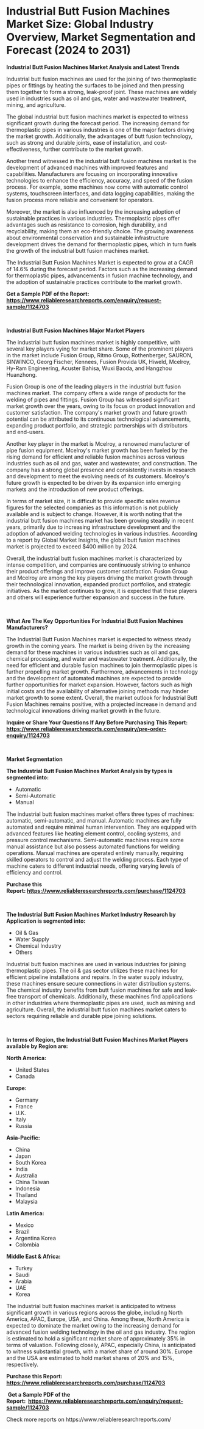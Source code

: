 <p><h1>Industrial Butt Fusion Machines Market Size: Global Industry Overview, Market Segmentation and Forecast (2024 to 2031)</h1></p><p><strong>Industrial Butt Fusion Machines Market Analysis and Latest Trends</strong></p>
<p><p>Industrial butt fusion machines are used for the joining of two thermoplastic pipes or fittings by heating the surfaces to be joined and then pressing them together to form a strong, leak-proof joint. These machines are widely used in industries such as oil and gas, water and wastewater treatment, mining, and agriculture.</p><p>The global industrial butt fusion machines market is expected to witness significant growth during the forecast period. The increasing demand for thermoplastic pipes in various industries is one of the major factors driving the market growth. Additionally, the advantages of butt fusion technology, such as strong and durable joints, ease of installation, and cost-effectiveness, further contribute to the market growth.</p><p>Another trend witnessed in the industrial butt fusion machines market is the development of advanced machines with improved features and capabilities. Manufacturers are focusing on incorporating innovative technologies to enhance the efficiency, accuracy, and speed of the fusion process. For example, some machines now come with automatic control systems, touchscreen interfaces, and data logging capabilities, making the fusion process more reliable and convenient for operators.</p><p>Moreover, the market is also influenced by the increasing adoption of sustainable practices in various industries. Thermoplastic pipes offer advantages such as resistance to corrosion, high durability, and recyclability, making them an eco-friendly choice. The growing awareness about environmental conservation and sustainable infrastructure development drives the demand for thermoplastic pipes, which in turn fuels the growth of the industrial butt fusion machines market.</p><p>The Industrial Butt Fusion Machines Market is expected to grow at a CAGR of 14.6% during the forecast period. Factors such as the increasing demand for thermoplastic pipes, advancements in fusion machine technology, and the adoption of sustainable practices contribute to the market growth.</p></p>
<p><strong>Get a Sample PDF of the Report:&nbsp; <a href="https://www.reliableresearchreports.com/enquiry/request-sample/1124703">https://www.reliableresearchreports.com/enquiry/request-sample/1124703</a></strong></p>
<p>&nbsp;</p>
<p><strong>Industrial Butt Fusion Machines Major Market Players</strong></p>
<p><p>The industrial butt fusion machines market is highly competitive, with several key players vying for market share. Some of the prominent players in the market include Fusion Group, Ritmo Group, Rothenberger, SAURON, SINWINCO, Georg Fischer, Kennees, Fusion Provida UK, Hiweld, Mcelroy, Hy-Ram Engineering, Acuster Bahisa, Wuxi Baoda, and Hangzhou Huanzhong.</p><p>Fusion Group is one of the leading players in the industrial butt fusion machines market. The company offers a wide range of products for the welding of pipes and fittings. Fusion Group has witnessed significant market growth over the years, owing to its focus on product innovation and customer satisfaction. The company's market growth and future growth potential can be attributed to its continuous technological advancements, expanding product portfolio, and strategic partnerships with distributors and end-users.</p><p>Another key player in the market is Mcelroy, a renowned manufacturer of pipe fusion equipment. Mcelroy's market growth has been fueled by the rising demand for efficient and reliable fusion machines across various industries such as oil and gas, water and wastewater, and construction. The company has a strong global presence and consistently invests in research and development to meet the evolving needs of its customers. Mcelroy's future growth is expected to be driven by its expansion into emerging markets and the introduction of new product offerings.</p><p>In terms of market size, it is difficult to provide specific sales revenue figures for the selected companies as this information is not publicly available and is subject to change. However, it is worth noting that the industrial butt fusion machines market has been growing steadily in recent years, primarily due to increasing infrastructure development and the adoption of advanced welding technologies in various industries. According to a report by Global Market Insights, the global butt fusion machines market is projected to exceed $400 million by 2024.</p><p>Overall, the industrial butt fusion machines market is characterized by intense competition, and companies are continuously striving to enhance their product offerings and improve customer satisfaction. Fusion Group and Mcelroy are among the key players driving the market growth through their technological innovation, expanded product portfolios, and strategic initiatives. As the market continues to grow, it is expected that these players and others will experience further expansion and success in the future.</p></p>
<p>&nbsp;</p>
<p><strong>What Are The Key Opportunities For Industrial Butt Fusion Machines Manufacturers?</strong></p>
<p><p>The Industrial Butt Fusion Machines market is expected to witness steady growth in the coming years. The market is being driven by the increasing demand for these machines in various industries such as oil and gas, chemical processing, and water and wastewater treatment. Additionally, the need for efficient and durable fusion machines to join thermoplastic pipes is further propelling market growth. Furthermore, advancements in technology and the development of automated machines are expected to provide further opportunities for market expansion. However, factors such as high initial costs and the availability of alternative joining methods may hinder market growth to some extent. Overall, the market outlook for Industrial Butt Fusion Machines remains positive, with a projected increase in demand and technological innovations driving market growth in the future.</p></p>
<p><strong>Inquire or Share Your Questions If Any Before Purchasing This Report: <a href="https://www.reliableresearchreports.com/enquiry/pre-order-enquiry/1124703">https://www.reliableresearchreports.com/enquiry/pre-order-enquiry/1124703</a></strong></p>
<p>&nbsp;</p>
<p><strong>Market Segmentation</strong></p>
<p><strong>The Industrial Butt Fusion Machines Market Analysis by types is segmented into:</strong></p>
<p><ul><li>Automatic</li><li>Semi-Automatic</li><li>Manual</li></ul></p>
<p><p>The industrial butt fusion machines market offers three types of machines: automatic, semi-automatic, and manual. Automatic machines are fully automated and require minimal human intervention. They are equipped with advanced features like heating element control, cooling systems, and pressure control mechanisms. Semi-automatic machines require some manual assistance but also possess automated functions for welding operations. Manual machines are operated entirely manually, requiring skilled operators to control and adjust the welding process. Each type of machine caters to different industrial needs, offering varying levels of efficiency and control.</p></p>
<p><strong>Purchase this Report:&nbsp;<a href="https://www.reliableresearchreports.com/purchase/1124703">https://www.reliableresearchreports.com/purchase/1124703</a></strong></p>
<p>&nbsp;</p>
<p><strong>The Industrial Butt Fusion Machines Market Industry Research by Application is segmented into:</strong></p>
<p><ul><li>Oil & Gas</li><li>Water Supply</li><li>Chemical Industry</li><li>Others</li></ul></p>
<p><p>Industrial butt fusion machines are used in various industries for joining thermoplastic pipes. The oil & gas sector utilizes these machines for efficient pipeline installations and repairs. In the water supply industry, these machines ensure secure connections in water distribution systems. The chemical industry benefits from butt fusion machines for safe and leak-free transport of chemicals. Additionally, these machines find applications in other industries where thermoplastic pipes are used, such as mining and agriculture. Overall, the industrial butt fusion machines market caters to sectors requiring reliable and durable pipe joining solutions.</p></p>
<p>&nbsp;</p>
<p><strong>In terms of Region, the Industrial Butt Fusion Machines Market Players available by Region are:</strong></p>
<p>
    <p> <strong> North America: </strong>
        <ul>
            <li>United States</li>
            <li>Canada</li>
        </ul>
        </p> 
    <p> <strong> Europe: </strong>
        <ul>
            <li>Germany</li>
            <li>France</li>
            <li>U.K.</li>
            <li>Italy</li>
            <li>Russia</li>
        </ul>
        </p> 
    <p> <strong> Asia-Pacific: </strong>
        <ul>
            <li>China</li>
            <li>Japan</li>
            <li>South Korea</li>
            <li>India</li>
            <li>Australia</li>
            <li>China Taiwan</li>
            <li>Indonesia</li>
            <li>Thailand</li>
            <li>Malaysia</li>
        </ul>
        </p> 
    <p> <strong> Latin America: </strong>
        <ul>
            <li>Mexico</li>
            <li>Brazil</li>
            <li>Argentina Korea</li>
            <li>Colombia</li>
        </ul>
        </p> 
    <p> <strong> Middle East & Africa: </strong>
        <ul>
            <li>Turkey</li>
            <li>Saudi</li>
            <li>Arabia</li>
            <li>UAE</li>
            <li>Korea</li>
        </ul>
    </p>
    </p>
<p><p>The industrial butt fusion machines market is anticipated to witness significant growth in various regions across the globe, including North America, APAC, Europe, USA, and China. Among these, North America is expected to dominate the market owing to the increasing demand for advanced fusion welding technology in the oil and gas industry. The region is estimated to hold a significant market share of approximately 35% in terms of valuation. Following closely, APAC, especially China, is anticipated to witness substantial growth, with a market share of around 30%. Europe and the USA are estimated to hold market shares of 20% and 15%, respectively.</p></p>
<p><strong>Purchase this Report: <a href="https://www.reliableresearchreports.com/purchase/1124703">https://www.reliableresearchreports.com/purchase/1124703</a></strong></p>
<p>&nbsp;<strong>Get a Sample PDF of the Report:&nbsp;&nbsp;<a href="https://www.reliableresearchreports.com/enquiry/request-sample/1124703">https://www.reliableresearchreports.com/enquiry/request-sample/1124703</a></strong></p>
<p><strong></strong></p>
<p>Check more reports on https://www.reliableresearchreports.com/</p>